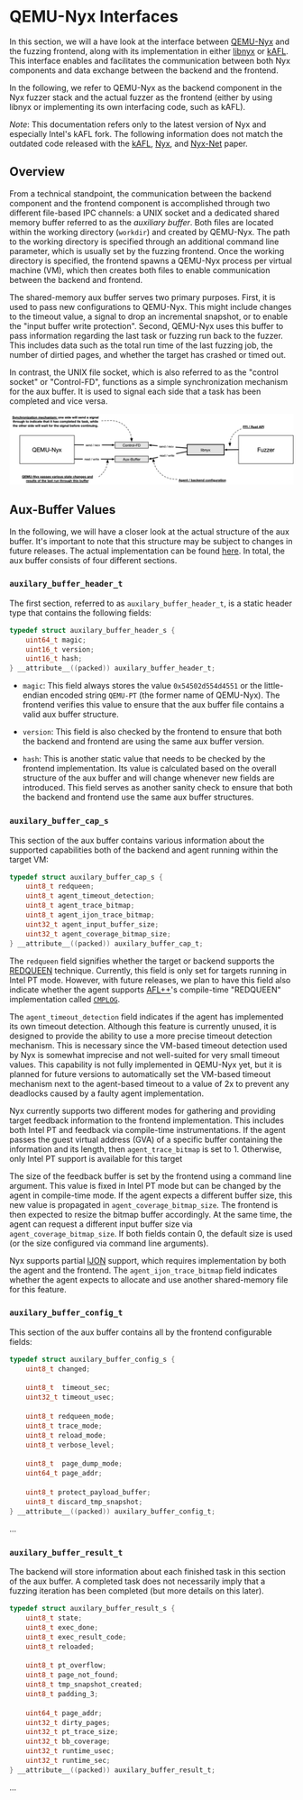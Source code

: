 # QEMU-Nyx Interfaces

In this section, we will a have look at the interface between [QEMU-Nyx](https://github.com/nyx-fuzz/QEMU-Nyx) and the fuzzing frontend, along with its implementation in either  [libnyx](https://github.com/nyx-fuzz/libnyx) or [kAFL](https://github.com/IntelLabs/kAFL). This interface enables and facilitates the communication between both Nyx components and data exchange between the backend and the frontend.

In the following, we refer to QEMU-Nyx as the backend component in the Nyx fuzzer stack and the actual fuzzer as the frontend (either by using libnyx or implementing its own interfacing code, such as kAFL).

*Note*: This documentation refers only to the latest version of Nyx and especially Intel's kAFL fork. The following information does not match the outdated code released with the [kAFL](https://www.usenix.org/conference/usenixsecurity17/technical-sessions/presentation/schumilo), [Nyx](https://www.usenix.org/system/files/sec21-schumilo.pdf), and [Nyx-Net](https://www.usenix.org/system/files/sec21-schumilo.pdf) paper.


## Overview

From a technical standpoint, the communication between the backend component and the frontend component is accomplished through two different file-based IPC channels: a UNIX socket and a dedicated shared memory buffer referred to as the *auxiliary buffer*. Both files are located within the working directory (`workdir`) and created by QEMU-Nyx. The path to the working directory is specified through an additional command line parameter, which is usually set by the fuzzing frontend. Once the working directory is specified, the frontend spawns a QEMU-Nyx process per virtual machine (VM), which then creates both files to enable communication between the backend and frontend.

The shared-memory aux buffer serves two primary purposes. First, it is used to pass new configurations to QEMU-Nyx. This might include changes to the timeout value, a signal to drop an incremental snapshot, or to enable the "input buffer write protection". Second, QEMU-Nyx uses this buffer to pass information regarding the last task or fuzzing run back to the fuzzer. This includes data such as the total run time of the last fuzzing job, the number of dirtied pages, and whether the target has crashed or timed out.

In contrast, the UNIX file socket, which is also referred to as the "control socket" or "Control-FD", functions as a simple synchronization mechanism for the aux buffer. It is used to signal each side that a task has been completed and vice versa. 

![](img/interface.png)

## Aux-Buffer Values

In the following, we will have a closer look at the actual structure of the aux buffer. It's important to note that this structure may be subject to changes in future releases. The actual implementation can be found [here](https://github.com/nyx-fuzz/QEMU-Nyx/blob/qemu-nyx-4.2.0/nyx/auxiliary_buffer.h). In total, the aux buffer consists of four different sections.

### `auxilary_buffer_header_t`

The first section, referred to as `auxilary_buffer_header_t`, is a static header type that contains the following fields:

```c
typedef struct auxilary_buffer_header_s {
    uint64_t magic;
    uint16_t version;
    uint16_t hash;
} __attribute__((packed)) auxilary_buffer_header_t;
```

- `magic`: This field always stores the value `0x54502d554d4551` or the little-endian encoded string `QEMU-PT` (the former name of QEMU-Nyx). The frontend verifies this value to ensure that the aux buffer file contains a valid aux buffer structure.

- `version`: This field is also checked by the frontend to ensure that both the backend and frontend are using the same aux buffer version.
- `hash`: This is another static value that needs to be checked by the frontend implementation. Its value is calculated based on the overall structure of the aux buffer and will change whenever new fields are introduced. This field serves as another sanity check to ensure that both the backend and frontend use the same aux buffer structures.

### `auxilary_buffer_cap_s`

This section of the aux buffer contains various information about the supported capabilities both of the backend and agent running within the target VM:

```C
typedef struct auxilary_buffer_cap_s {
    uint8_t redqueen;
    uint8_t agent_timeout_detection;
    uint8_t agent_trace_bitmap; 
    uint8_t agent_ijon_trace_bitmap; 
    uint32_t agent_input_buffer_size;
    uint32_t agent_coverage_bitmap_size; 
} __attribute__((packed)) auxilary_buffer_cap_t;
```

The `redqueen` field signifies whether the target or backend supports the [REDQUEEN](https://www.ndss-symposium.org/ndss-paper/redqueen-fuzzing-with-input-to-state-correspondence/) technique. Currently, this field is only set for targets running in Intel PT mode. However, with future releases, we plan to have this field also indicate whether the agent supports [AFL++](https://github.com/AFLplusplus/AFLplusplus)'s compile-time "REDQUEEN" implementation called [`CMPLOG`](https://github.com/AFLplusplus/AFLplusplus/blob/stable/instrumentation/README.cmplog.md).

The `agent_timeout_detection` field indicates if the agent has implemented its own timeout detection. Although this feature is currently unused, it is designed to provide the ability to use a more precise timeout detection mechanism. This is necessary since the VM-based timeout detection used by Nyx is somewhat imprecise and not well-suited for very small timeout values. This capability is not fully implemented in QEMU-Nyx yet, but it is planned for future versions to automatically set the VM-based timeout mechanism next to the agent-based timeout to a value of 2x to prevent any deadlocks caused by a faulty agent implementation.

Nyx currently supports two different modes for gathering and providing target feedback information to the frontend implementation. This includes both Intel PT and feedback via compile-time instrumentations. If the agent passes the guest virtual address (GVA) of a specific buffer containing the information and its length, then `agent_trace_bitmap` is set to 1. Otherwise, only Intel PT support is available for this target

The size of the feedback buffer is set by the frontend using a command line argument. This value is fixed in Intel PT mode but can be changed by the agent in compile-time mode. If the agent expects a different buffer size, this new value is propagated in `agent_coverage_bitmap_size`. The frontend is then expected to resize the bitmap buffer accordingly. At the same time, the agent can request a different input buffer size via `agent_coverage_bitmap_size`. If both fields contain 0, the default size is used (or the size configured via command line arguments).

Nyx supports partial [IJON](https://ieeexplore.ieee.org/document/9152719) support, which requires implementation by both the agent and the frontend. The `agent_ijon_trace_bitmap` field indicates whether the agent expects to allocate and use another shared-memory file for this feature.

### `auxilary_buffer_config_t`

This section of the aux buffer contains all by the frontend configurable fields:

```C
typedef struct auxilary_buffer_config_s {
    uint8_t changed;

    uint8_t  timeout_sec;
    uint32_t timeout_usec;

    uint8_t redqueen_mode;
    uint8_t trace_mode; 
    uint8_t reload_mode;
    uint8_t verbose_level;

    uint8_t  page_dump_mode;
    uint64_t page_addr;

    uint8_t protect_payload_buffer;
    uint8_t discard_tmp_snapshot;
} __attribute__((packed)) auxilary_buffer_config_t;

```

...

### `auxilary_buffer_result_t`

The backend will store information about each finished task in this section of the aux buffer. A completed task does not necessarily imply that a fuzzing iteration has been completed (but more details on this later).

```C
typedef struct auxilary_buffer_result_s {
    uint8_t state;
    uint8_t exec_done;
    uint8_t exec_result_code;
    uint8_t reloaded;

    uint8_t pt_overflow;
    uint8_t page_not_found;
    uint8_t tmp_snapshot_created; 
    uint8_t padding_3;

    uint64_t page_addr;
    uint32_t dirty_pages;
    uint32_t pt_trace_size;
    uint32_t bb_coverage;
    uint32_t runtime_usec;
    uint32_t runtime_sec;
} __attribute__((packed)) auxilary_buffer_result_t;
```

...